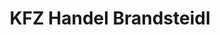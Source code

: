 ---
title: "KFZ Handel Brandsteidl"
url: /ried-am-riederberg/kfz-handel-brandsteidl/
shop: Autohaus
---